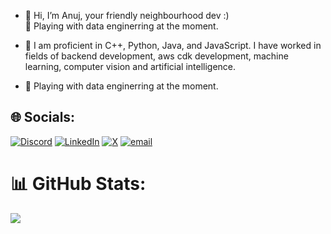 - 👋 Hi, I’m Anuj, your friendly neighbourhood dev :) <br>🌱 Playing with data enginerring at the moment.

- 👀 I am proficient in C++, Python, Java, and JavaScript. I have worked in fields of backend development, aws cdk development, machine learning, computer vision and artificial intelligence.

- 🌱 Playing with data enginerring at the moment.

## 🌐 Socials:
[![Discord](https://img.shields.io/badge/Discord-%237289DA.svg?logo=discord&logoColor=white)](https://discord.gg/ashes47) [![LinkedIn](https://img.shields.io/badge/LinkedIn-%230077B5.svg?logo=linkedin&logoColor=white)](https://linkedin.com/in/anuj47) [![X](https://img.shields.io/badge/X-black.svg?logo=X&logoColor=white)](https://x.com/devanujhere) [![email](https://img.shields.io/badge/Email-D14836?logo=gmail&logoColor=white)](mailto:ashes4799@gmail.com) 
# 📊 GitHub Stats:
![](https://github-readme-stats.vercel.app/api?username=Ashes47&theme=darcula&hide_border=false&include_all_commits=true&count_private=true)<br/>

<!-- ![](https://nirzak-streak-stats.vercel.app/?user=Ashes47&theme=darcula&hide_border=false)<br/> -->
<!--![](https://github-readme-stats.vercel.app/api/top-langs/?username=Ashes47&theme=darcula&hide_border=false&include_all_commits=true&count_private=true&layout=compact) -->
